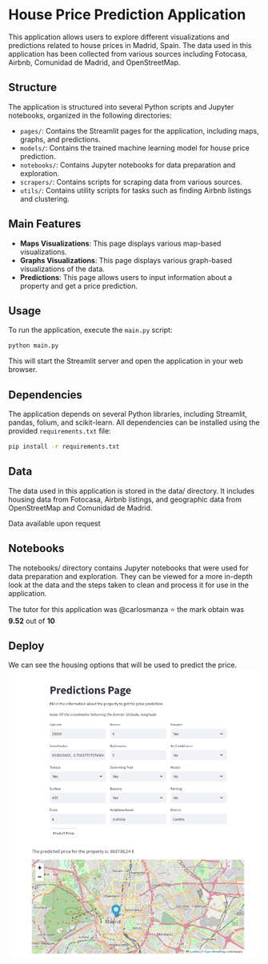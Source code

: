 # House Price Prediction Application

This application allows users to explore different visualizations and predictions related to house prices in Madrid, Spain. The data used in this application has been collected from various sources including Fotocasa, Airbnb, Comunidad de Madrid, and OpenStreetMap.

## Structure

The application is structured into several Python scripts and Jupyter notebooks, organized in the following directories:

- `pages/`: Contains the Streamlit pages for the application, including maps, graphs, and predictions.
- `models/`: Contains the trained machine learning model for house price prediction.
- `notebooks/`: Contains Jupyter notebooks for data preparation and exploration.
- `scrapers/`: Contains scripts for scraping data from various sources.
- `utils/`: Contains utility scripts for tasks such as finding Airbnb listings and clustering.

## Main Features

- **Maps Visualizations**: This page displays various map-based visualizations.
- **Graphs Visualizations**: This page displays various graph-based visualizations of the data.
- **Predictions**: This page allows users to input information about a property and get a price prediction.

## Usage

To run the application, execute the `main.py` script:

```bash
python main.py
```
This will start the Streamlit server and open the application in your web browser.

## Dependencies

The application depends on several Python libraries, including Streamlit, pandas, folium, and scikit-learn. All dependencies can be installed using the provided `requirements.txt` file:

```bash
pip install -r requirements.txt
```
## Data
The data used in this application is stored in the data/ directory. It includes housing data from Fotocasa, Airbnb listings, and geographic data from OpenStreetMap and Comunidad de Madrid.

Data available upon request

## Notebooks
The notebooks/ directory contains Jupyter notebooks that were used for data preparation and exploration. They can be viewed for a more in-depth look at the data and the steps taken to clean and process it for use in the application.

The tutor for this application was @carlosmanza ⭐ the mark obtain was **9.52** out of **10**


## Deploy
We can see the housing options that will be used to predict the price.
<img src="images/predictions_page.png" alt="Prediction options">
<img src="images/predicted_price.png" alt="Predicted price">